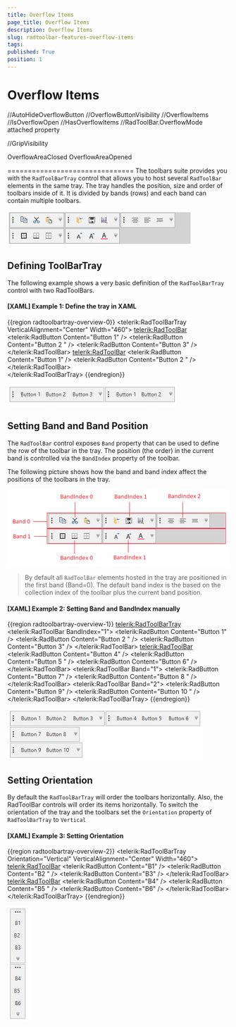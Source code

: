 ```yaml
---
title: Overflow Items
page_title: Overflow Items
description: Overflow Items
slug: radtoolbar-features-overflow-items
tags: 
published: True
position: 1
---
```


# Overflow Items


//AutoHideOverflowButton
//OverflowButtonVisibility
//OverflowItems
//IsOverflowOpen
//HasOverflowItems
//RadToolBar.OverflowMode attached property

//GripVisibility

OverflowAreaClosed
OverflowAreaOpened

===============================
The toolbars suite provides you with the `RadToolBarTray` control that allows you to host several `RadToolBar` elements in the same tray. The tray handles the position, size and order of toolbars inside of it. It is divided by bands (rows) and each band can contain multiple toolbars.

![](images/radtoolbartray-overview-0.png)

## Defining ToolBarTray

The following example shows a very basic definition of the `RadToolBarTray` control with two RadToolBars.

#### __[XAML] Example 1: Define the tray in XAML__
{{region radtoolbartray-overview-0}}
	<telerik:RadToolBarTray VerticalAlignment="Center" Width="460">
		<telerik:RadToolBar>
			<telerik:RadButton Content="Button 1" />
			<telerik:RadButton Content="Button 2 " />
			<telerik:RadButton Content="Button 3" />
		</telerik:RadToolBar>
		<telerik:RadToolBar>
			<telerik:RadButton Content="Button 1" />
			<telerik:RadButton Content="Button 2 " />
		</telerik:RadToolBar>          
	</telerik:RadToolBarTray>
{{endregion}}

![](images/radtoolbartray-overview-1.png)

## Setting Band and Band Position

The `RadToolBar` control exposes `Band` property that can be used to define the row of the toolbar in the tray. The position (the order) in the current band is controlled via the `BandIndex` property of the toolbar.

The following picture shows how the band and band index affect the positions of the toolbars in the tray.

![](images/radtoolbartray-overview-2.png)

> By default all `RadToolBar` elements hosted in the tray are positioned in the first band (Band=0). The default band index is the based on the collection index of the toolbar plus the current band position.

#### __[XAML] Example 2: Setting Band and BandIndex manually__
{{region radtoolbartray-overview-1}}
	<telerik:RadToolBarTray>
		<telerik:RadToolBar BandIndex="1">
			<telerik:RadButton Content="Button 1" />
			<telerik:RadButton Content="Button 2 " />
			<telerik:RadButton Content="Button 3" />
		</telerik:RadToolBar>
		<telerik:RadToolBar>
			<telerik:RadButton Content="Button 4" />
			<telerik:RadButton Content="Button 5 " />
			<telerik:RadButton Content="Button 6" />
		</telerik:RadToolBar>
		<telerik:RadToolBar Band="1">
			<telerik:RadButton Content="Button 7" />
			<telerik:RadButton Content="Button 8 " />
		</telerik:RadToolBar>
		<telerik:RadToolBar Band="2">
			<telerik:RadButton Content="Button 9" />
			<telerik:RadButton Content="Button 10 " />
		</telerik:RadToolBar>
	</telerik:RadToolBarTray>
{{endregion}}

![](images/radtoolbartray-overview-3.png)

## Setting Orientation

By default the `RadToolBarTray` will order the toolbars horizontally. Also, the RadToolBar controls will order its items horizontally. To switch the orientation of the tray and the toolbars set the `Orientation` property of `RadToolBarTray` to `Vertical`

#### __[XAML] Example 3: Setting Orientation__
{{region radtoolbartray-overview-2}}
	<telerik:RadToolBarTray Orientation="Vertical" VerticalAlignment="Center" Width="460">
		<telerik:RadToolBar>
			<telerik:RadButton Content="B1" />
			<telerik:RadButton Content="B2 " />
			<telerik:RadButton Content="B3" />
		</telerik:RadToolBar>
		<telerik:RadToolBar>
			<telerik:RadButton Content="B4" />
			<telerik:RadButton Content="B5 " />
			<telerik:RadButton Content="B6" />
		</telerik:RadToolBar>           
	</telerik:RadToolBarTray>
{{endregion}}

![](images/radtoolbartray-overview-4.png)